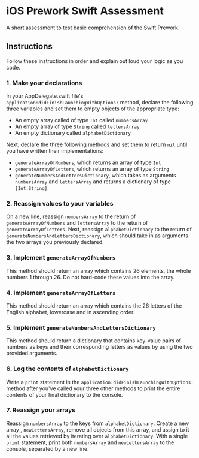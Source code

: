 # iOS Prework Swift Assessment
A short assessment to test basic comprehension of the Swift Prework.

## Instructions
Follow these instructions in order and explain out loud your logic as you code.

### 1. Make your declarations
In your AppDelegate.swift file's `application:didFinishLaunchingWithOptions:` method, declare the following three variables and set them to empty objects of the appropriate type:

* An empty array called of type `Int` called  `numbersArray`
* An empty array of type `String` called `lettersArray`
* An empty dictionary called `alphabetDictionary`

Next, declare the three following methods and set them to return `nil` until you have written their implementations:

* `generateArrayOfNumbers`, which returns an array of type `Int`
* `generateArrayOfLetters`, which returns an array of type `String`
* `generateNumbersAndLettersDictionary`, which takes as arguments `numbersArray` and `lettersArray` and returns a dictionary of type `[Int:String]` 

### 2. Reassign values to your variables
On a new line, reassign `numbersArray` to the return of `generateArrayOfNumbers` and `lettersArray` to the return of `generateArrayOfLetters`. Next, reassign `alphabetDictionary` to the return of `generateNumbersAndLettersDictionary`, which should take in as arguments the two arrays you previously declared.

### 3. Implement `generateArrayOfNumbers`
This method should return an array which contains 26 elements, the whole numbers 1 through 26. Do not hard-code these values into the array.

### 4. Implement `generateArrayOfLetters`
This method should return an array which contains the 26 letters of the English alphabet, lowercase and in ascending order.


### 5. Implement `generateNumbersAndLettersDictionary`
This method should return a dictionary that contains key-value pairs of numbers as keys and their corresponding letters as values by using the two provided arguments.

### 6. Log the contents of `alphabetDictionary`
Write a `print` statement in the `application:didFinishLaunchingWithOptions:` method after you've called your three other methods to print the entire contents of your final dictionary to the console.

### 7. Reassign your arrays
Reassign `numbersArray` to the keys from `alphabetDictionary`. Create a new array , `newLettersArray`, remove all objects from this array, and assign to it all the values retrieved by iterating over `alphabetDictionary`. With a single `print` statement, print both `numbersArray` and `newLettersArray` to the console, separated by a new line.